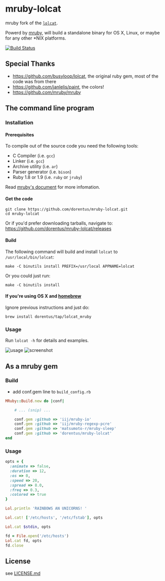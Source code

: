 # mruby-lolcat
mruby fork of the [`lolcat`](https://github.com/busyloop/lolcat/).

Powerd by [mruby](https://github.com/mruby/mruby), will build a standalone binary for OS X, Linux, or maybe for any other *NIX platforms.

[![Build Status](https://travis-ci.org/dorentus/mruby-lolcat.svg)](https://travis-ci.org/dorentus/mruby-lolcat)

## Special Thanks
- https://github.com/busyloop/lolcat, the original ruby gem, most of the code was from there
- https://github.com/janlelis/paint, the colors!
- https://github.com/mruby/mruby

## The command line program

### Installation

#### Prerequisites
To compile out of the source code you need the following tools:

- C Compiler (i.e. `gcc`)
- Linker (i.e. `gcc`)
- Archive utility (i.e. `ar`)
- Parser generator (i.e. `bison`)
- Ruby 1.8 or 1.9 (i.e. `ruby` or `jruby`)

Read [mruby's document](https://github.com/mruby/mruby/tree/master/doc/compile)  for more infomation.

#### Get the code
```
git clone https://github.com/dorentus/mruby-lolcat.git
cd mruby-lolcat
```
Or if you'd prefer downloading tarballs, navigate to: https://github.com/dorentus/mruby-lolcat/releases

#### Build
The following command will build and install `lolcat` to `/usr/local/bin/lolcat`:
```
make -C binutils install PREFIX=/usr/local APPNAME=lolcat
```
Or you could just run:
```
make -C binutils install
```

#### If you're using OS X and [homebrew](https://github.com/Homebrew/homebrew)
Ignore previous instructions and just do:
```
brew install dorentus/tap/lolcat_mruby
```

### Usage
Run `lolcat -h` for details and examples.

![usage](https://dn-madokami.qbox.me/lolcat/usage.png)
![screenshot](https://dn-madokami.qbox.me/lolcat/screenshot.png)

## As a mruby gem

### Build
- add conf.gem line to `build_config.rb`

```ruby
MRuby::Build.new do |conf|

    # ... (snip) ...

    conf.gem :github => 'iij/mruby-io'
    conf.gem :github => 'iij/mruby-regexp-pcre'
    conf.gem :github => 'matsumoto-r/mruby-sleep'
    conf.gem :github => 'dorentus/mruby-lolcat'
end
```

### Usage
```ruby
opts = {
  :animate => false,
  :duration => 12,
  :os => 0,
  :speed => 20,
  :spread => 8.0,
  :freq => 0.3,
  :colored => true
}

Lol.println 'RAINBOWS AN UNICORNS! '

Lol.cat! ['/etc/hosts', '/etc/fstab'], opts

Lol.cat $stdin, opts

fd = File.open('/etc/hosts')
Lol.cat fd, opts
fd.close
```

## License
see [LICENSE.md](LICENSE.md)
